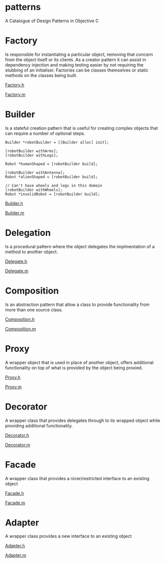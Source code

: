 # patterns
A Catalogue of Design Patterns in Objective C

# Factory
Is responsible for instantiating a particular object, removing that concern from the object itself or its clients.
As a creator pattern it can assist in dependency injection and making testing easier by not requiring the stubbing of an initialiser. 
Factories can be classes themselves or static methods on the classes being built. 

[Factory.h](https://github.com/jdunwoody/patterns/blob/master/Patterns/Classes/Patterns/Factory.h)

[Factory.m](https://github.com/jdunwoody/patterns/blob/master/Patterns/Classes/Patterns/Factory.m)


# Builder
Is a stateful creation pattern that is useful for creating complex objects that can require a number of optional steps.

```
Builder *robotBuilder = [[Builder alloc] init];

[robotBuilder withArms];
[robotBuilder withLegs];

Robot *humanShaped = [robotBuilder build];

[robotBuilder withAntenna];
Robot *alienShaped = [robotBuilder build];

// Can't have wheels and legs in this domain
[robotBuilder withWheels];
Robot *invalidRobot = [robotBuilder build];
```

[Builder.h](https://github.com/jdunwoody/patterns/blob/master/Patterns/Classes/Patterns/Builder.h)

[Builder.m](https://github.com/jdunwoody/patterns/blob/master/Patterns/Classes/Patterns/Builder.m)

# Delegation
Is a procedural pattern where the object delegates the implmentation of a method to another object.

[Delegate.h](https://github.com/jdunwoody/patterns/blob/master/Patterns/Classes/Patterns/Delegate.h)

[Delegate.m](https://github.com/jdunwoody/patterns/blob/master/Patterns/Classes/Patterns/Delegate.m)

# Composition
Is an abstraction pattern that allow a class to provide functionality from more than one source class.

[Composition.h](https://github.com/jdunwoody/patterns/blob/master/Patterns/Classes/Patterns/Composition.h)

[Composition.m](https://github.com/jdunwoody/patterns/blob/master/Patterns/Classes/Patterns/Composition.m)

# Proxy
A wrapper object that is used in place of another object, offers additional functionality on top of what is provided by the object being proxied.

[Proxy.h](https://github.com/jdunwoody/patterns/blob/master/Patterns/Classes/Patterns/Proxy.h)

[Proxy.m](https://github.com/jdunwoody/patterns/blob/master/Patterns/Classes/Patterns/Proxy.m)

# Decorator
A wrapper class that provides delegates through to its wrapped object while providing additional functionality.

[Decorator.h](https://github.com/jdunwoody/patterns/blob/master/Patterns/Classes/Patterns/Decorator.h)

[Decorator.m](https://github.com/jdunwoody/patterns/blob/master/Patterns/Classes/Patterns/Decorator.m)

# Facade
A wrapper class that provides a nicer/restricted interface to an existing object

[Facade.h](https://github.com/jdunwoody/patterns/blob/master/Patterns/Classes/Patterns/Facade.h)

[Facade.m](https://github.com/jdunwoody/patterns/blob/master/Patterns/Classes/Patterns/Facade.m)

# Adapter
A wrapper class provides a new interface to an existing object

[Adapter.h](https://github.com/jdunwoody/patterns/blob/master/Patterns/Classes/Patterns/Adapter.h)

[Adapter.m](https://github.com/jdunwoody/patterns/blob/master/Patterns/Classes/Patterns/Adapter.m)
